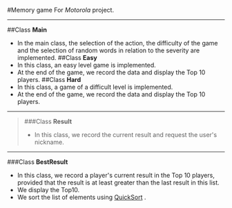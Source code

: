 #Memory game
For *Motorola* project.

---
##Class **Main**
- In the main class, the selection of the action, the difficulty of the game and the selection of random words in relation to the severity are implemented.
##Class **Easy**
- In this class, an easy level game is implemented.</br>
- At the end of the game, we record the data and display the Top 10 players.
##Class **Hard**
- In this class, a game of a difficult level is implemented.</br>
- At the end of the game, we record the data and display the Top 10 players.

---
>###Class **Result**
>- In this class, we record the current result and request the user's nickname.

---
###Class **BestResult**
- In this class, we record a player's current result in the Top 10 players, provided that the result is at least greater than the last result in this list.</br>
- We display the Top10.</br>
- We sort the list of elements using [QuickSort](https://en.wikipedia.org/wiki/Quicksort) .</br>